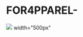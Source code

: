 # FOR4PPAREL-
<img src="https://github.com/user-attachments/assets/3dce0c35-f0f5-4346-a8e6-7cde3f13a124"> width="500px"
